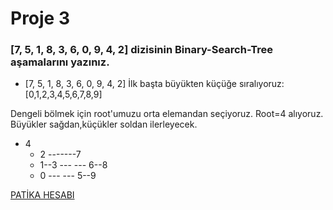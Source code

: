 # Proje 3
### [7, 5, 1, 8, 3, 6, 0, 9, 4, 2] dizisinin Binary-Search-Tree aşamalarını yazınız.

* [7, 5, 1, 8, 3, 6, 0, 9, 4, 2]
İlk başta büyükten küçüğe sıralıyoruz:
[0,1,2,3,4,5,6,7,8,9]

Dengeli bölmek için root'umuzu orta elemandan seçiyoruz. Root=4 alıyoruz. Büyükler sağdan,küçükler soldan ilerleyecek.

* 4
   * 2 -------7
   * 1--3 --- --- 6--8 
   * 0   --- --- 5--9 


[PATİKA HESABI](https://app.patika.dev/sevilaybezir)


